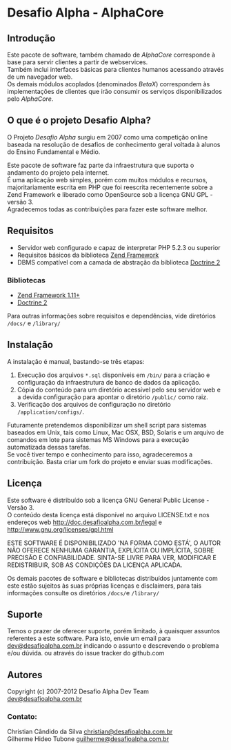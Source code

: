 Desafio Alpha - AlphaCore
====
Introdução
----
Este pacote de software, também chamado de *AlphaCore* corresponde à base para
servir clientes a partir de webservices.  
Também inclui interfaces básicas para clientes humanos acessando através de um 
navegador web.  
Os demais módulos acoplados (denominados *BetaX*) correspondem às implementações 
de clientes que irão consumir os serviços disponibilizados pelo *AlphaCore*.

O que é o projeto Desafio Alpha?
----
O Projeto *Desafio Alpha* surgiu em 2007 como uma competição online baseada na 
resolução de desafios de conhecimento geral voltada à alunos do Ensino Fundamental 
e Médio.  

Este pacote de software faz parte da infraestrutura que suporta o andamento do 
projeto pela internet.  
É uma aplicação web simples, porém com muitos módulos e
recursos, majoritariamente escrita em PHP que foi reescrita recentemente sobre a 
Zend Framework e liberado como OpenSource sob a licença GNU GPL - versão 3.  
Agradecemos todas as contribuições para fazer este software melhor.

Requisitos
----
* Servidor web configurado e capaz de interpretar PHP 5.2.3 ou superior
* Requisitos básicos da biblioteca [Zend Framework](http://framework.zend.com/manual/en/requirements.introduction.html 'Zend Framework Requirements')
* DBMS compatível com a camada de abstração da biblioteca [Doctrine 2](http://www.doctrine-project.org/ 'Doctrine')

### Bibliotecas
* [Zend Framework 1.11+](http://framework.zend.com/ 'Zend Framework')
* [Doctrine 2](http://www.doctrine-project.org/ 'Doctrine')

Para outras informações sobre requisitos e dependências, vide diretórios `/docs/` e `/library/`

Instalação
----
A instalação é manual, bastando-se três etapas:

1. Execução dos arquivos `*.sql` disponíveis em `/bin/` para a criação e configuração 
da infraestrutura de banco de dados da aplicação.
2. Cópia do conteúdo para um diretório acessível pelo seu servidor web e a devida 
configuração para apontar o diretório `/public/` como raiz.
3. Verificação dos arquivos de configuração no diretório `/application/configs/`.

Futuramente pretendemos disponibilizar um shell script para sistemas baseados em Unix, 
tais como Linux, Mac OSX, BSD, Solaris e um arquivo de comandos em lote para sistemas
MS Windows para a execução automatizada dessas tarefas.  
Se você tiver tempo e conhecimento para isso, agradeceremos a contribuição. Basta 
criar um fork do projeto e enviar suas modificações.

Licença
----
Este software é distribuído sob a licença GNU General Public License - Versão 3.  
O conteúdo desta licença está disponível no arquivo LICENSE.txt e nos endereços web 
<http://doc.desafioalpha.com.br/legal> e <http://www.gnu.org/licenses/gpl.html>

ESTE SOFTWARE É DISPONIBILIZADO 'NA FORMA COMO ESTÁ', O AUTOR NÃO OFERECE 
NENHUMA GARANTIA, EXPLÍCITA OU IMPLÍCITA, SOBRE PRECISÃO E CONFIABILIDADE.
SINTA-SE LIVRE PARA VER, MODIFICAR E REDISTRIBUIR, SOB AS CONDIÇÕES DA 
LICENÇA APLICADA. 

Os demais pacotes de software e bibliotecas distribuídos juntamente com este estão sujeitos 
às suas próprias licenças e disclaimers, para tais informações consulte os diretórios `/docs/`e 
`/library/`

Suporte
----
Temos o prazer de oferecer suporte, porém limitado, à quaisquer assuntos referentes a 
este software.
Para isto, envie um email para <dev@desafioalpha.com.br> indicando o assunto e descrevendo o
problema e/ou dúvida.
ou através do issue tracker do github.com

Autores
----
Copyright (c) 2007-2012 Desafio Alpha Dev Team <dev@desafioalpha.com.br>

### Contato:
Christian Cândido da Silva <christian@desafioalpha.com.br>  
Gilherme Hideo Tubone <guilherme@desafioalpha.com.br>